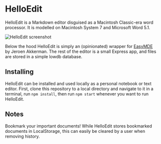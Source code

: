 # HelloEdit

HelloEdit is a Markdown editor disguised as a Macintosh Classic-era word processor. It is modelled on Macintosh System 7 and Microsoft Word 5.1.

![HelloEdit screenshot](https://raphaelkabo.com/assets/HelloEdit.png)

Below the hood HelloEdit is simply an (opinionated) wrapper for [EasyMDE](https://github.com/Ionaru/easy-markdown-editor) by Jeroen Akkerman. The rest of the editor is a small Express app, and files are stored in a simple lowdb database.

## Installing

HelloEdit can be installed and used locally as a personal notebook or text editor. First, clone this repository to a local directory and navigate to it in a terminal, run `npm install`, then run `npm start` whenever you want to run HelloEdit.

## Notes

 Bookmark your important documents! While HelloEdit stores bookmarked documents in LocalStorage, this can easily be cleared by a user when removing history.
